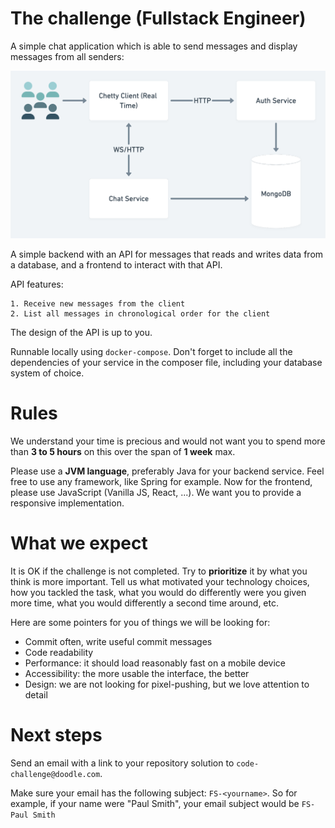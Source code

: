 # The challenge (Fullstack Engineer)

A simple chat application which is able to send messages and
display messages from all senders:

<img src="Chetty@2x.png" width="600" alt="chat"/>

A simple backend with an API for messages that reads and writes data from a database, and a
frontend to interact with that API.

API features:

```
1. Receive new messages from the client
2. List all messages in chronological order for the client
```

The design of the API is up to you.

Runnable locally using `docker-compose`. Don't forget to include all the dependencies of your
service in the composer file, including your database system of choice.

# Rules

We understand your time is precious and would not want you to spend more than **3 to 5 hours** on this over the span
of **1 week** max.

Please use a **JVM language**, preferably Java for your backend service. Feel free to use any framework, like Spring
for example. Now for the frontend, please use JavaScript (Vanilla JS, React, ...). We want you to provide a responsive
implementation.

# What we expect

It is OK if the challenge is not completed. Try to **prioritize** it by what you think is more important. Tell us what
motivated your technology choices, how you tackled the task, what you would do differently were you given more time,
what you would differently a second time around, etc.

Here are some pointers for you of things we will be looking for:

- Commit often, write useful commit messages
- Code readability
- Performance: it should load reasonably fast on a mobile device
- Accessibility: the more usable the interface, the better
- Design: we are not looking for pixel-pushing, but we love attention to detail

# Next steps

Send an email with a link to your repository solution to `code-challenge@doodle.com`.

Make sure your email has the following subject: `FS-<yourname>`. So for example, if your name were "Paul Smith",
your email subject would be `FS-Paul Smith`
